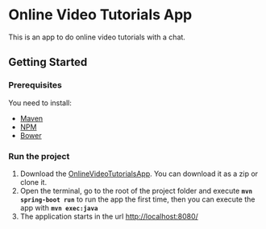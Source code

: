 # Online Video Tutorials App
This is an app to do online video tutorials with a chat.

## Getting Started
### Prerequisites
You need to install:

- [Maven](http://maven.apache.org/install.html)
- [NPM](https://docs.npmjs.com/getting-started/installing-node)
- [Bower](https://bower.io/#install-bower)


### Run the project
1. Download the [OnlineVideoTutorialsApp](https://github.com/Echeverrias/OnlineVideoTutorials/tree/1.0.x). You can download it as a zip or clone it.
2. Open the terminal, go to the root of the project folder and execute **`mvn spring-boot run`** to run the app the first time, then you can execute the app with **`mvn exec:java`**
3. The application starts in the url [http://localhost:8080/](http://localhost:8080/)


